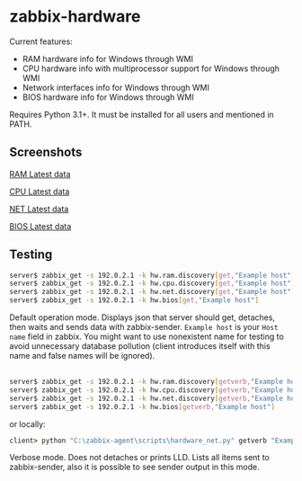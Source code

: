 # zabbix-hardware
Current features:
- RAM hardware info for Windows through WMI
- CPU hardware info with multiprocessor support for Windows through WMI
- Network interfaces info for Windows through WMI
- BIOS hardware info for Windows through WMI

Requires Python 3.1+. It must be installed for all users and mentioned in PATH.

## Screenshots
[RAM Latest data](https://raw.githubusercontent.com/nobodysu/zabbix-hardware/master/screenshots/hardware-ram-items.png)

[CPU Latest data](https://raw.githubusercontent.com/nobodysu/zabbix-hardware/master/screenshots/hardware-cpu-items.png)

[NET Latest data](https://raw.githubusercontent.com/nobodysu/zabbix-hardware/master/screenshots/hardware-net-items.png)

[BIOS Latest data](https://raw.githubusercontent.com/nobodysu/zabbix-hardware/master/screenshots/hardware-bios-items.png)

## Testing
```bash
server$ zabbix_get -s 192.0.2.1 -k hw.ram.discovery[get,"Example host"]
server$ zabbix_get -s 192.0.2.1 -k hw.cpu.discovery[get,"Example host"]
server$ zabbix_get -s 192.0.2.1 -k hw.net.discovery[get,"Example host"]
server$ zabbix_get -s 192.0.2.1 -k hw.bios[get,"Example host"]
```
Default operation mode. Displays json that server should get, detaches, then waits and sends data with zabbix-sender. `Example host` is your `Host name` field in zabbix. You might want to use nonexistent name for testing to avoid unnecessary database pollution (client introduces itself with this name and false names will be ignored).
<br /><br />

```bash
server$ zabbix_get -s 192.0.2.1 -k hw.ram.discovery[getverb,"Example host"]
server$ zabbix_get -s 192.0.2.1 -k hw.cpu.discovery[getverb,"Example host"]
server$ zabbix_get -s 192.0.2.1 -k hw.net.discovery[getverb,"Example host"]
server$ zabbix_get -s 192.0.2.1 -k hw.bios[getverb,"Example host"]
```
or locally:
```cmd
client> python "C:\zabbix-agent\scripts\hardware_net.py" getverb "Example host"
```
Verbose mode. Does not detaches or prints LLD. Lists all items sent to zabbix-sender, also it is possible to see sender output in this mode.

